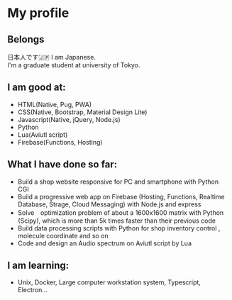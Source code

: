 # My profile
## Belongs
日本人です🇯🇵 I am Japanese.  
I'm a graduate student at university of Tokyo.
## I am good at:
- HTML(Native, Pug, PWA)
- CSS(Native, Bootstrap, Material Design Lite)
- Javascript(Native, jQuery, Node.js)
- Python
- Lua(Aviutl script)
- Firebase(Functions, Hosting)
## What I have done so far:
- Build a shop website responsive for PC and smartphone with Python CGI
- Build a progressive web app on Firebase (Hosting, Functions, Realtime Database, Strage, Cloud Messaging) with Node.js and express
- Solve　optimization problem of about a 1600x1600 matrix with Python (Scipy), which is more than 5k times faster than their previous code
- Build data processing scripts with Python for shop inventory control , molecule coordinate and so on
- Code and design an Audio spectrum on Aviutl script by Lua
## I am learning:
- Unix, Docker, Large computer workstation system, Typescript, Electron...
